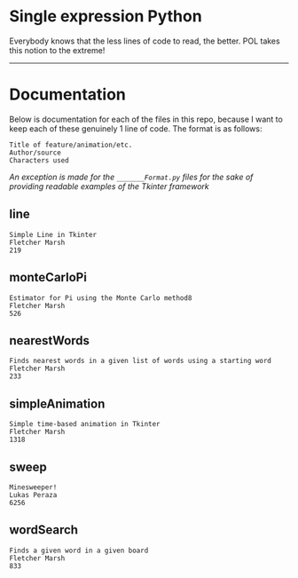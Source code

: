 # Single expression Python
Everybody knows that the less lines of code to read, the better. POL takes this notion to the extreme!

------------------------------
# Documentation

Below is documentation for each of the files in this repo, because I want to keep each of these genuinely 1 line of code. The format is as follows:
```
Title of feature/animation/etc.
Author/source
Characters used
```

_An exception is made for the `_______Format.py` files for the sake of providing readable examples of the Tkinter framework_

## line
```
Simple Line in Tkinter
Fletcher Marsh
219
```
## monteCarloPi
```
Estimator for Pi using the Monte Carlo method8
Fletcher Marsh
526
```
## nearestWords
```
Finds nearest words in a given list of words using a starting word
Fletcher Marsh
233
```
## simpleAnimation
```
Simple time-based animation in Tkinter
Fletcher Marsh
1318
```
## sweep
```
Minesweeper!
Lukas Peraza
6256
```
## wordSearch
```
Finds a given word in a given board
Fletcher Marsh
833
```